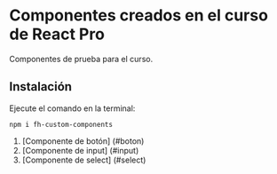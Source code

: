 # Componentes creados en el curso de React Pro

Componentes de prueba para el curso.


## Instalación

Ejecute el comando en la terminal:

```
npm i fh-custom-components
```

1. [Componente de botón] (#boton)
2. [Componente de input] (#input)
3. [Componente de select] (#select)
